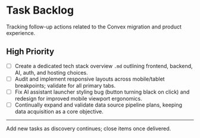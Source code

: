 # Task Backlog

Tracking follow-up actions related to the Convex migration and product experience.

## High Priority
- [ ] Create a dedicated tech stack overview `.md` outlining frontend, backend, AI, auth, and hosting choices.
- [ ] Audit and implement responsive layouts across mobile/tablet breakpoints; validate for all primary tabs.
- [ ] Fix AI assistant launcher styling bug (button turning black on click) and redesign for improved mobile viewport ergonomics.
- [ ] Continually expand and validate data source pipeline plans, keeping data acquisition as a core objective.

---

Add new tasks as discovery continues; close items once delivered.


